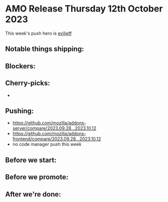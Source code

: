 # AMO Release Thursday 12th October 2023

This week's push hero is [eviljeff](https://github.com/eviljeff)

## Notable things shipping:

## Blockers:

## Cherry-picks:
- 
## Pushing:

- https://github.com/mozilla/addons-server/compare/2023.09.28...2023.10.12
- https://github.com/mozilla/addons-frontend/compare/2023.09.28...2023.10.12
- no code manager push this week

## Before we start:

## Before we promote:

## After we're done:

